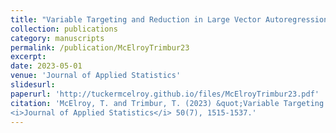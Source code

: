 ```yaml
---
title: "Variable Targeting and Reduction in Large Vector Autoregressions with Applications to Workforce Indicators"
collection: publications
category: manuscripts
permalink: /publication/McElroyTrimbur23
excerpt: 
date: 2023-05-01
venue: 'Journal of Applied Statistics'
slidesurl: 
paperurl: 'http://tuckermcelroy.github.io/files/McElroyTrimbur23.pdf'
citation: 'McElroy, T. and Trimbur, T. (2023) &quot;Variable Targeting and Reduction in Large Vector Autoregressions with Applications to Workforce Indicators.&quot; 
<i>Journal of Applied Statistics</i> 50(7), 1515-1537.'
---
```

